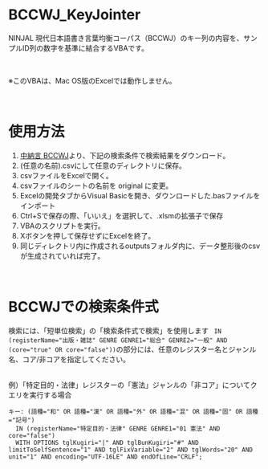 # BCCWJ_KeyJointer
NINJAL 現代日本語書き言葉均衡コーパス（BCCWJ）のキー列の内容を、サンプルID列の数字を基準に結合するVBAです。

<br>

※このVBAは、Mac OS版のExcelでは動作しません。

<br>

# 使用方法

1. [中納言 BCCWJ](https://chunagon.ninjal.ac.jp/bccwj-nt/search)より、下記の検索条件で検索結果をダウンロード。
2. (任意の名前).csvにして任意のディレクトリに保存。
3. csvファイルをExcelで開く。
4. csvファイルのシートの名前を original に変更。
5. Excelの開発タブからVisual Basicを開き、ダウンロードした.basファイルをインポート
6. Ctrl+Sで保存の際、「いいえ」を選択して、.xlsmの拡張子で保存
7. VBAのスクリプトを実行。
8. Xボタンを押して保存せずにExcelを終了。
9. 同じディレクトリ内に作成されるoutputsフォルダ内に、データ整形後のcsvが生成されていれば完了。

<br>

# BCCWJでの検索条件式
検索には、「短単位検索」の「検索条件式で検索」を使用します
``` IN (registerName="出版・雑誌" GENRE GENRE1="総合" GENRE2="一般" AND (core="true" OR core="false"))```の部分には、任意のレジスター名とジャンル名、コア/非コアを指定してください。

<br>
例）「特定目的・法律」レジスターの「憲法」ジャンルの「非コア」についてクエリを実行する場合

```
キー: (語種="和" OR 語種="漢" OR 語種="外" OR 語種="混" OR 語種="固" OR 語種="記号")
  IN (registerName="特定目的・法律" GENRE GENRE1="01 憲法" AND core="false")
  WITH OPTIONS tglKugiri="|" AND tglBunKugiri="#" AND limitToSelfSentence="1" AND tglFixVariable="2" AND tglWords="20" AND unit="1" AND encoding="UTF-16LE" AND endOfLine="CRLF";
```
